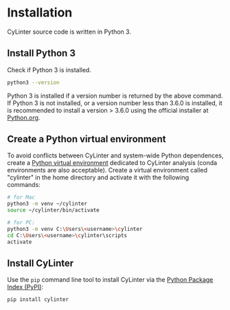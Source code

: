 # Installation

CyLinter source code is written in Python 3.

## Install Python 3

Check if Python 3 is installed.

``` bash
python3 --version
```

 Python 3 is installed if a version number is returned by the above command. If Python 3 is not installed, or a version number less than 3.6.0 is installed, it is recommended to install a version > 3.6.0 using the official installer at [Python.org](https://www.python.org/downloads/mac-osx/).

## Create a Python virtual environment

To avoid conflicts between CyLinter and system-wide Python dependences, create a [Python virtual environment](https://docs.python.org/3/library/venv.html) dedicated to CyLinter analysis (conda environments are also acceptable). Create a virtual environment called "cylinter" in the home directory and activate it with the following commands:

``` bash
# for Mac
python3 -m venv ~/cylinter
source ~/cylinter/bin/activate  

# for PC:
python3 -m venv C:\Users\<username>\cylinter
cd C:\Users\<username>\cylinter\scripts
activate
```

## Install CyLinter
Use the `pip` command line tool to install CyLinter via the [Python Package Index (PyPI)](https://pypi.org/): 

``` bash
pip install cylinter  
```

